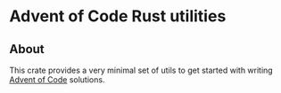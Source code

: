 # Advent of Code Rust utilities

## About

This crate provides a very minimal set of utils to get started
with writing [Advent of Code](https://adventofcode.com/) solutions.
